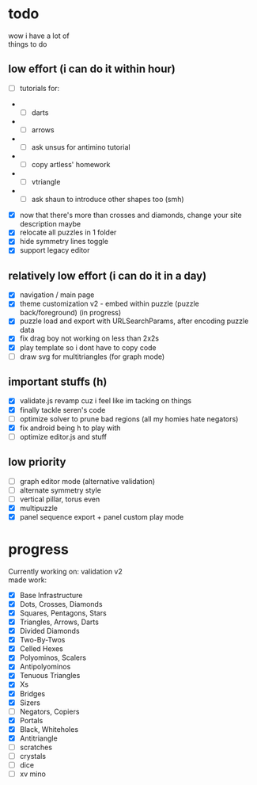 # todo
wow i have a lot of   
things to do

## low effort (i can do it within hour)
- [ ] tutorials for:
- - [ ] darts
- - [ ] arrows
- - [ ] ask unsus for antimino tutorial
- - [ ] copy artless' homework
- - [ ] vtriangle
- - [ ] ask shaun to introduce other shapes too (smh)
- [x] now that there's more than crosses and diamonds, change your site description maybe
- [x] relocate all puzzles in 1 folder
- [x] hide symmetry lines toggle
- [x] support legacy editor

## relatively low effort (i can do it in a day)
- [x] navigation / main page
- [x] theme customization v2 - embed within puzzle (puzzle back/foreground) (in progress)
- [x] puzzle load and export with URLSearchParams, after encoding puzzle data
- [x] fix drag boy not working on less than 2x2s
- [x] play template so i dont have to copy code
- [ ] draw svg for multitriangles (for graph mode)

## important stuffs (h)
- [x] validate.js revamp cuz i feel like im tacking on things
- [x] finally tackle seren's code
- [ ] optimize solver to prune bad regions (all my homies hate negators)
- [x] fix android being h to play with
- [ ] optimize editor.js and stuff

## low priority
- [ ] graph editor mode (alternative validation)
- [ ] alternate symmetry style
- [ ] vertical pillar, torus even
- [x] multipuzzle
- [x] panel sequence export + panel custom play mode

# progress

Currently working on: validation v2  
made work:
- [x] Base Infrastructure
- [x] Dots, Crosses, Diamonds
- [x] Squares, Pentagons, Stars
- [x] Triangles, Arrows, Darts
- [x] Divided Diamonds
- [x] Two-By-Twos
- [x] Celled Hexes
- [x] Polyominos, Scalers
- [x] Antipolyominos
- [x] Tenuous Triangles
- [x] Xs
- [x] Bridges
- [x] Sizers
- [ ] Negators, Copiers
- [x] Portals
- [x] Black, Whiteholes
- [x] Antitriangle
- [ ] scratches
- [ ] crystals
- [ ] dice
- [ ] xv mino